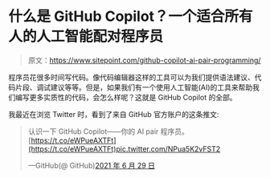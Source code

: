 # 什么是 GitHub Copilot？一个适合所有人的人工智能配对程序员

> 原文：<https://www.sitepoint.com/github-copilot-ai-pair-programming/>

程序员花很多时间写代码。像代码编辑器这样的工具可以为我们提供语法建议、代码片段、调试建议等等。但是，如果我们有一个使用人工智能(AI)的工具来帮助我们编写更多实质性的代码，会怎么样呢？这就是 GitHub Copilot 的全部。

我最近在浏览 Twitter 时，看到了来自 GitHub 官方账户的这条推文:

> 认识一下 GitHub Copilot——你的 AI pair 程序员。[https://t.co/eWPueAXTFt](https://t.co/eWPueAXTFt)pic.twitter.com/NPua5K2vFST2
> 
> —GitHub(@ GitHub)[2021 年 6 月 29 日](https://twitter.com/github/status/1409883156333879300?ref_src=twsrc%5Etfw)